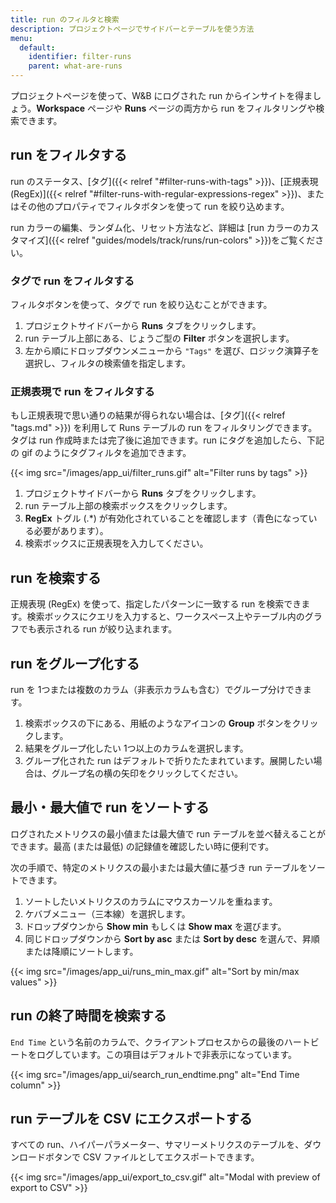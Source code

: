```yaml
---
title: run のフィルタと検索
description: プロジェクトページでサイドバーとテーブルを使う方法
menu:
  default:
    identifier: filter-runs
    parent: what-are-runs
---
```


プロジェクトページを使って、W&B にログされた run からインサイトを得ましょう。**Workspace** ページや **Runs** ページの両方から run をフィルタリングや検索できます。

## run をフィルタする

run のステータス、[タグ]({{< relref "#filter-runs-with-tags" >}})、[正規表現 (RegEx)]({{< relref "#filter-runs-with-regular-expressions-regex"  >}})、またはその他のプロパティでフィルタボタンを使って run を絞り込めます。

run カラーの編集、ランダム化、リセット方法など、詳細は [run カラーのカスタマイズ]({{< relref "guides/models/track/runs/run-colors" >}})をご覧ください。

### タグで run をフィルタする

フィルタボタンを使って、タグで run を絞り込むことができます。

1. プロジェクトサイドバーから **Runs** タブをクリックします。
2. run テーブル上部にある、じょうご型の **Filter** ボタンを選択します。
3. 左から順にドロップダウンメニューから `"Tags"` を選び、ロジック演算子を選択し、フィルタの検索値を指定します。

### 正規表現で run をフィルタする

もし正規表現で思い通りの結果が得られない場合は、[タグ]({{< relref "tags.md" >}}) を利用して Runs テーブルの run をフィルタリングできます。タグは run 作成時または完了後に追加できます。run にタグを追加したら、下記の gif のようにタグフィルタを追加できます。

{{< img src="/images/app_ui/filter_runs.gif" alt="Filter runs by tags" >}}

1. プロジェクトサイドバーから **Runs** タブをクリックします。
2. run テーブル上部の検索ボックスをクリックします。
3. **RegEx** トグル (.*) が有効化されていることを確認します（青色になっている必要があります）。
4. 検索ボックスに正規表現を入力してください。

## run を検索する

正規表現 (RegEx) を使って、指定したパターンに一致する run を検索できます。検索ボックスにクエリを入力すると、ワークスペース上やテーブル内のグラフでも表示される run が絞り込まれます。

## run をグループ化する

run を 1つまたは複数のカラム（非表示カラムも含む）でグループ分けできます。

1. 検索ボックスの下にある、用紙のようなアイコンの **Group** ボタンをクリックします。
1. 結果をグループ化したい 1つ以上のカラムを選択します。
1. グループ化された run はデフォルトで折りたたまれています。展開したい場合は、グループ名の横の矢印をクリックしてください。

## 最小・最大値で run をソートする
ログされたメトリクスの最小値または最大値で run テーブルを並べ替えることができます。最高 (または最低) の記録値を確認したい時に便利です。

次の手順で、特定のメトリクスの最小または最大値に基づき run テーブルをソートできます。

1. ソートしたいメトリクスのカラムにマウスカーソルを重ねます。
2. ケバブメニュー（三本線）を選択します。
3. ドロップダウンから **Show min** もしくは **Show max** を選びます。
4. 同じドロップダウンから **Sort by asc** または **Sort by desc** を選んで、昇順または降順にソートします。

{{< img src="/images/app_ui/runs_min_max.gif" alt="Sort by min/max values" >}}

## run の終了時間を検索する

`End Time` という名前のカラムで、クライアントプロセスからの最後のハートビートをログしています。この項目はデフォルトで非表示になっています。

{{< img src="/images/app_ui/search_run_endtime.png" alt="End Time column" >}}

## run テーブルを CSV にエクスポートする

すべての run、ハイパーパラメーター、サマリーメトリクスのテーブルを、ダウンロードボタンで CSV ファイルとしてエクスポートできます。

{{< img src="/images/app_ui/export_to_csv.gif" alt="Modal with preview of export to CSV" >}}